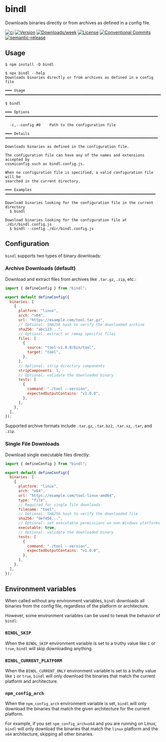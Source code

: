 # bindl

Downloads binaries directly or from archives as defined in a config file.

[![ci](https://github.com/felipecrs/bindl/workflows/ci/badge.svg)](https://github.com/felipecrs/bindl/actions?query=workflow%3Aci)
[![Version](https://img.shields.io/npm/v/bindl.svg)](https://npmjs.org/package/bindl)
[![Downloads/week](https://img.shields.io/npm/dw/bindl.svg)](https://npmjs.org/package/bindl)
[![License](https://img.shields.io/npm/l/bindl.svg)](https://github.com/felipecrs/bindl/blob/master/package.json)
[![Conventional Commits](https://img.shields.io/badge/Conventional%20Commits-1.0.0-yellow.svg)](https://conventionalcommits.org)
[![semantic-release](https://img.shields.io/badge/%20%20%F0%9F%93%A6%F0%9F%9A%80-semantic--release-e10079.svg)](https://github.com/semantic-release/semantic-release)

## Usage

```sh-session
$ npm install -D bindl

$ npx bindl --help
Downloads binaries directly or from archives as defined in a config file

━━━ Usage ━━━━━━━━━━━━━━━━━━━━━━━━━━━━━━━━━━━━━━━━━━━━━━━━━━━━━━━━━━━━━━━━━━━━━━━

$ bindl

━━━ Options ━━━━━━━━━━━━━━━━━━━━━━━━━━━━━━━━━━━━━━━━━━━━━━━━━━━━━━━━━━━━━━━━━━━━━

  -c,--config #0    Path to the configuration file

━━━ Details ━━━━━━━━━━━━━━━━━━━━━━━━━━━━━━━━━━━━━━━━━━━━━━━━━━━━━━━━━━━━━━━━━━━━━

Downloads binaries as defined in the configuration file.

The configuration file can have any of the names and extensions accepted by
cosmiconfig such as bindl.config.js.

When no configuration file is specified, a valid configuration file will be
searched in the current directory.

━━━ Examples ━━━━━━━━━━━━━━━━━━━━━━━━━━━━━━━━━━━━━━━━━━━━━━━━━━━━━━━━━━━━━━━━━━━━

Download binaries looking for the configuration file in the current directory
  $ bindl

Download binaries looking for the configuration file at ./dir/bindl.config.js
  $ bindl --config ./dir/bindl.config.js
```

## Configuration

`bindl` supports two types of binary downloads:

### Archive Downloads (default)

Download and extract files from archives like `.tar.gz`, `.zip`, etc.:

```javascript
import { defineConfig } from "bindl";

export default defineConfig({
  binaries: [
    {
      platform: "linux",
      arch: "x64",
      url: "https://example.com/tool.tar.gz",
      // Optional: SHA256 hash to verify the downloaded archive
      sha256: "abc123...",
      // Optional: extract or remap specific files
      files: [
        {
          source: "tool-v1.0.0/bin/tool",
          target: "tool",
        },
      ],
      // Optional: strip directory components
      stripComponents: 1,
      // Optional: validate the downloaded binary
      tests: [
        {
          command: "./tool --version",
          expectedOutputContains: "v1.0.0",
        },
      ],
    },
  ],
});
```

Supported archive formats include `.tar.gz`, `.tar.bz2`, `.tar.xz`, `.tar`, and `.zip`.

### Single File Downloads

Download single executable files directly:

```javascript
import { defineConfig } from "bindl";

export default defineConfig({
  binaries: [
    {
      platform: "linux",
      arch: "x64",
      url: "https://example.com/tool-linux-amd64",
      type: "file",
      // Required for single file downloads
      filename: "tool",
      // Optional: SHA256 hash to verify the downloaded file
      sha256: "def456...",
      // Optional: set executable permissions on non-Windows platforms (default: true)
      executable: true,
      // Optional: validate the downloaded binary
      tests: [
        {
          command: "./tool --version",
          expectedOutputContains: "v1.0.0",
        },
      ],
    },
  ],
});
```

## Environment variables

When called without any environment variables, `bindl` downloads all binaries from the config file, regardless of the platform or architecture.

However, some environment variables can be used to tweak the behavior of `bindl`:

### `BINDL_SKIP`

When the `BINDL_SKIP` environment variable is set to a truthy value like `1` or `true`, `bindl` will skip downloading anything.

### `BINDL_CURRENT_PLATFORM`

When the `BINDL_CURRENT_ONLY` environment variable is set to a truthy value like `1` or `true`, `bindl` will only download the binaries that match the current platform and architecture.

### `npm_config_arch`

When the `npm_config_arch` environment variable is set, `bindl` will only download the binaries that match the given architecture for the current platform.

For example, if you set `npm_config_arch=x64` and you are running on Linux, `bindl` will only download the binaries that match the `linux` platform and the `x64` architecture, skipping all other binaries.
